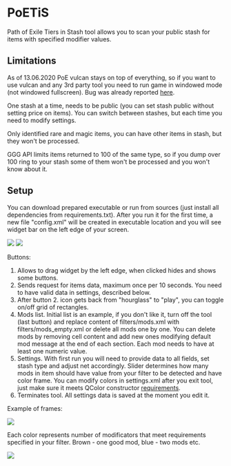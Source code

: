# PoETiS
Path of Exile Tiers in Stash tool allows you to scan your public stash for items with specified modifier values.

## Limitations

As of 13.06.2020 PoE vulcan stays on top of everything, so if you want to use vulcan and any 3rd party tool you need to run game in windowed mode (not windowed fullscreen).
Bug was already reported [here](https://www.pathofexile.com/forum/view-thread/2867255).

One stash at a time, needs to be public (you can set stash public without setting price on items). You can switch between stashes, but each time you need to modify settings.

Only identified rare and magic items, you can have other items in stash, but they won't be processed.

GGG API limits items returned to 100 of the same type, so if you dump over 100 ring to your stash some of them won't be processed and you won't know about it.

## Setup
You can download prepared executable or run from sources (just install all dependencies from requirements.txt).
After you run it for the first time, a new file "config.xml" will be created in executable location and you will see widget bar on the left edge of your screen.

![](https://i.ibb.co/qmrw6YP/main-widget.png)
![](https://i.ibb.co/vQp7wjb/main-widget-hidden.png)

Buttons:
1. Allows to drag widget by the left edge, when clicked hides and shows some buttons.
2. Sends request for items data, maximum once per 10 seconds. You need to have valid data in settings, described below.
3. After button 2. icon gets back from "hourglass" to "play", you can toggle on/off grid of rectangles.
4. Mods list. Initial list is an example, if you don't like it, turn off the tool (last button) and replace content of filters/mods.xml with filters/mods_empty.xml or delete all mods one by one.
You can delete mods by removing cell content and add new ones modifying default mod message at the end of each section. Each mod needs to have at least one numeric value.
5. Settings. With first run you will need to provide data to all fields, set stash type and adjust net accordingly.
Slider determines how many mods in item should have value from your filter to be detected and have color frame.
You can modify colors in settings.xml after you exit tool, just make sure it meets QColor constructor [requirements](https://doc.qt.io/qt-5/qcolor.html).
6. Terminates tool. All settings data is saved at the moment you edit it.

Example of frames:

![](https://i.ibb.co/YccKHfH/borders.png)

Each color represents number of modificators that meet requirements specified in your filter. Brown - one good mod, blue - two mods etc.

![](https://i.ibb.co/0qhjLHh/colors.png)

